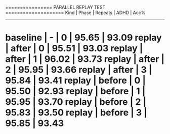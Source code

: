 ================ PARALLEL REPLAY TEST ====================
Kind | Phase | Repeats | ADHD | Acc%

---

baseline | - | 0 | 95.65 | 93.09
replay | after | 0 | 95.51 | 93.03
replay | after | 1 | 96.02 | 93.73
replay | after | 2 | 95.95 | 93.66
replay | after | 3 | 95.84 | 93.41
replay | before | 0 | 95.50 | 92.93
replay | before | 1 | 95.95 | 93.70
replay | before | 2 | 95.83 | 93.50
replay | before | 3 | 95.85 | 93.43
==========================================================
